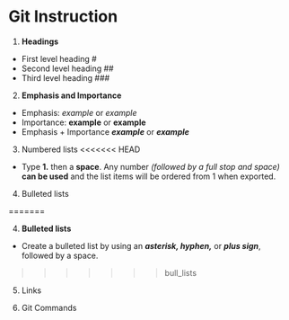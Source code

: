 # Git Instruction
1. **Headings**
* First level heading #
* Second level heading ##
* Third level heading ###
2. **Emphasis and Importance**
* Emphasis: *example* or _example_
* Importance: **example** or __example__
* Emphasis + Importance ***example*** or ___example___
3. Numbered lists
<<<<<<< HEAD
* Type **1.** then a **space**. Any number *(followed by a full stop and space)* **can be used** and the list items will be ordered from 1 when exported.
4. Bulleted lists

=======

4. **Bulleted lists**
* Create a bulleted list by using an ***asterisk, hyphen,*** or ***plus sign***, followed by a space.
>>>>>>> bull_lists
5. Links

6. Git Commands
